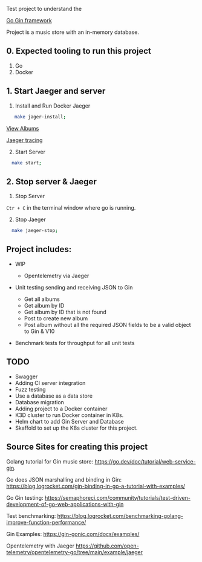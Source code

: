 Test project to understand the 

[Go Gin framework](https://github.com/gin-gonic/gin#gin-web-framework)

Project is a music store with an in-memory database.
## 0. Expected tooling to run this project

1. Go
2. Docker 

## 1. Start Jaeger and server

1. Install and Run Docker Jaeger
```bash
   make jager-install; 
```

[View Albums](http://localhost:9080/albums)

[Jaeger tracing](http://localhost:16686/search )

2. Start Server

```bash
  make start;
```

## 2. Stop server & Jaeger 

1. Stop Server

`Ctr + C` in the terminal window where go is running. 

2. Stop Jaeger

```bash
  make jaeger-stop;
```

## Project includes:

* WIP
  * Opentelemetry via Jaeger
  
* Unit testing sending and receiving JSON to Gin
  * Get all albums
  * Get album by ID
  * Get album by ID that is not found
  * Post to create new album
  * Post album without all the required JSON fields to be a valid object to Gin & V10
* Benchmark tests for throughput for all unit tests

## TODO
* Swagger
* Adding CI server integration
* Fuzz testing
* Use a database as a data store
* Database migration
* Adding project to a Docker container
* K3D cluster to run Docker container in K8s.
* Helm chart to add Gin Server and Database
* Skaffold to set up the K8s cluster for this project.

## Source Sites for creating this project

Golang tutorial for Gin music store: https://go.dev/doc/tutorial/web-service-gin. 

Go does JSON marshalling and binding in Gin: https://blog.logrocket.com/gin-binding-in-go-a-tutorial-with-examples/

Go Gin testing: https://semaphoreci.com/community/tutorials/test-driven-development-of-go-web-applications-with-gin

Test benchmarking: https://blog.logrocket.com/benchmarking-golang-improve-function-performance/

Gin Examples: https://gin-gonic.com/docs/examples/

Opentelemetry with Jaeger https://github.com/open-telemetry/opentelemetry-go/tree/main/example/jaeger